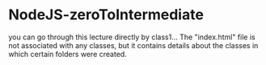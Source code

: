 # NodeJS-zeroToIntermediate
you can go through this lecture directly by class1...
The "index.html" file is not associated with any classes, but it contains details about the classes in which certain folders were created.
